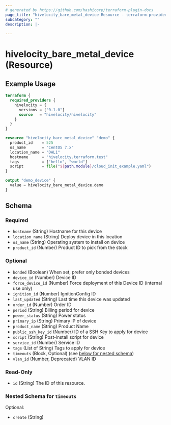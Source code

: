 ```yaml
---
# generated by https://github.com/hashicorp/terraform-plugin-docs
page_title: "hivelocity_bare_metal_device Resource - terraform-provider-hivelocity"
subcategory: ""
description: |-
  
---
```


# hivelocity_bare_metal_device (Resource)



## Example Usage

```terraform
terraform {
  required_providers {
    hivelocity = {
      versions = ["0.1.0"]
      source   = "hivelocity/hivelocity"
    }
  }
}

resource "hivelocity_bare_metal_device" "demo" {
  product_id    = 525
  os_name       = "CentOS 7.x"
  location_name = "DAL1"
  hostname      = "hivelocity.terraform.test"
  tags          = ["hello", "world"]
  script        = file("${path.module}/cloud_init_example.yaml")
}

output "demo_device" {
  value = hivelocity_bare_metal_device.demo
}
```

<!-- schema generated by tfplugindocs -->
## Schema

### Required

- `hostname` (String) Hostname for this device
- `location_name` (String) Deploy device in this location
- `os_name` (String) Operating system to install on device
- `product_id` (Number) Product ID to pick from the stock

### Optional

- `bonded` (Boolean) When set, prefer only bonded devices
- `device_id` (Number) Device ID
- `force_device_id` (Number) Force deployment of this Device ID (internal use only)
- `ignition_id` (Number) IgnitionConfig ID
- `last_updated` (String) Last time this device was updated
- `order_id` (Number) Order ID
- `period` (String) Billing period for device
- `power_status` (String) Power status
- `primary_ip` (String) Primary IP of device
- `product_name` (String) Product Name
- `public_ssh_key_id` (Number) ID of a SSH Key to apply for device
- `script` (String) Post-install script for device
- `service_id` (Number) Service ID
- `tags` (List of String) Tags to apply for device
- `timeouts` (Block, Optional) (see [below for nested schema](#nestedblock--timeouts))
- `vlan_id` (Number, Deprecated) VLAN ID

### Read-Only

- `id` (String) The ID of this resource.

<a id="nestedblock--timeouts"></a>
### Nested Schema for `timeouts`

Optional:

- `create` (String)


